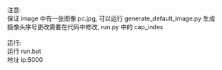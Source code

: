 注意:
<br>
保证 image 中有一张图像 pc.jpg, 可以运行 generate_default_image.py 生成
<br>
摄像头序号更改需要在代码中修改, run.py 中的 cap_index
<br>
<br>
运行:
<br>
运行 run.bat
<br>
地址 ip:5000
